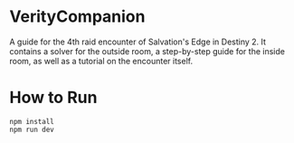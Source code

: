 # VerityCompanion
A guide for the 4th raid encounter of Salvation's Edge in Destiny 2. It contains a solver for the outside room, a step-by-step guide for the inside room, as well as a tutorial on the encounter itself.

# How to Run
```
npm install
npm run dev
```
